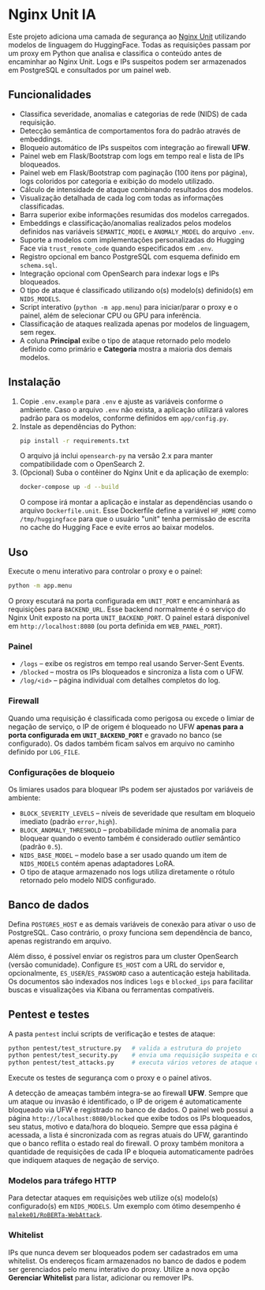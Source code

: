 # Nginx Unit IA

Este projeto adiciona uma camada de segurança ao [Nginx Unit](https://unit.nginx.org/) utilizando modelos de linguagem do HuggingFace. Todas as requisições passam por um proxy em Python que analisa e classifica o conteúdo antes de encaminhar ao Nginx Unit. Logs e IPs suspeitos podem ser armazenados em PostgreSQL e consultados por um painel web.

## Funcionalidades

- Classifica severidade, anomalias e categorias de rede (NIDS) de cada requisição.
- Detecção semântica de comportamentos fora do padrão através de embeddings.
- Bloqueio automático de IPs suspeitos com integração ao firewall **UFW**.
- Painel web em Flask/Bootstrap com logs em tempo real e lista de IPs bloqueados.
- Painel web em Flask/Bootstrap com paginação (100 itens por página), logs coloridos por categoria e exibição do modelo utilizado.
- Cálculo de intensidade de ataque combinando resultados dos modelos.
- Visualização detalhada de cada log com todas as informações classificadas.
- Barra superior exibe informações resumidas dos modelos carregados.
- Embeddings e classificação/anomalias realizados pelos modelos definidos
  nas variáveis `SEMANTIC_MODEL` e `ANOMALY_MODEL` do arquivo `.env`.
- Suporte a modelos com implementações personalizadas do Hugging Face via
  `trust_remote_code` quando especificados em `.env`.
- Registro opcional em banco PostgreSQL com esquema definido em `schema.sql`.
- Integração opcional com OpenSearch para indexar logs e IPs bloqueados.
- O tipo de ataque é classificado utilizando o(s) modelo(s) definido(s)
  em `NIDS_MODELS`.
- Script interativo (`python -m app.menu`) para iniciar/parar o proxy e o painel, além de selecionar CPU ou GPU para inferência.
- Classificação de ataques realizada apenas por modelos de linguagem, sem regex.
- A coluna **Principal** exibe o tipo de ataque retornado pelo modelo definido como primário e **Categoria** mostra a maioria dos demais modelos.

## Instalação

1. Copie `.env.example` para `.env` e ajuste as variáveis conforme o ambiente.
   Caso o arquivo `.env` não exista, a aplicação utilizará valores padrão para
   os modelos, conforme definidos em `app/config.py`.
2. Instale as dependências do Python:
   ```bash
   pip install -r requirements.txt
   ```
   O arquivo já inclui `opensearch-py` na versão 2.x para manter compatibilidade
   com o OpenSearch 2.
3. (Opcional) Suba o contêiner do Nginx Unit e da aplicação de exemplo:
   ```bash
   docker-compose up -d --build
   ```
   O compose irá montar a aplicação e instalar as dependências usando o arquivo
   `Dockerfile.unit`. Esse Dockerfile define a variável `HF_HOME` como
   `/tmp/huggingface` para que o usuário "unit" tenha permissão de escrita no
   cache do Hugging Face e evite erros ao baixar modelos.

## Uso

Execute o menu interativo para controlar o proxy e o painel:

```bash
python -m app.menu
```

O proxy escutará na porta configurada em `UNIT_PORT` e encaminhará as requisições para `BACKEND_URL`. Esse backend normalmente é o serviço do Nginx Unit exposto na porta `UNIT_BACKEND_PORT`. O painel estará disponível em `http://localhost:8080` (ou porta definida em `WEB_PANEL_PORT`).

### Painel

- `/logs` &ndash; exibe os registros em tempo real usando Server-Sent Events.
- `/blocked` &ndash; mostra os IPs bloqueados e sincroniza a lista com o UFW.
- `/log/<id>` &ndash; página individual com detalhes completos do log.

### Firewall

Quando uma requisição é classificada como perigosa ou excede o limiar de negação de serviço, o IP de origem é bloqueado no UFW **apenas para a porta configurada em `UNIT_BACKEND_PORT`** e gravado no banco (se configurado). Os dados também ficam salvos em arquivo no caminho definido por `LOG_FILE`.

### Configurações de bloqueio

Os limiares usados para bloquear IPs podem ser ajustados por variáveis de ambiente:

- `BLOCK_SEVERITY_LEVELS` &ndash; níveis de severidade que resultam em bloqueio imediato (padrão `error,high`).
- `BLOCK_ANOMALY_THRESHOLD` &ndash; probabilidade mínima de anomalia para bloquear quando o evento também é considerado *outlier* semântico (padrão `0.5`).
- `NIDS_BASE_MODEL` &ndash; modelo base a ser usado quando um item de `NIDS_MODELS` contém apenas adaptadores LoRA.
- O tipo de ataque armazenado nos logs utiliza diretamente o rótulo retornado pelo modelo NIDS configurado.

## Banco de dados

Defina `POSTGRES_HOST` e as demais variáveis de conexão para ativar o uso de PostgreSQL. Caso contrário, o proxy funciona sem dependência de banco, apenas registrando em arquivo.

Além disso, é possível enviar os registros para um cluster OpenSearch (versão comunidade). Configure `ES_HOST` com a URL do servidor e, opcionalmente, `ES_USER`/`ES_PASSWORD` caso a autenticação esteja habilitada. Os documentos são indexados nos índices `logs` e `blocked_ips` para facilitar buscas e visualizações via Kibana ou ferramentas compatíveis.

## Pentest e testes

A pasta `pentest` inclui scripts de verificação e testes de ataque:

```bash
python pentest/test_structure.py   # valida a estrutura do projeto
python pentest/test_security.py    # envia uma requisição suspeita e consulta os logs
python pentest/test_attacks.py     # executa vários vetores de ataque contra o proxy
```

Execute os testes de segurança com o proxy e o painel ativos.

A detecção de ameaças também integra-se ao firewall **UFW**. Sempre que um ataque ou invasão é identificado, o IP de origem é automaticamente bloqueado via UFW e registrado no banco de dados.
O painel web possui a página `http://localhost:8080/blocked` que exibe todos os IPs bloqueados, seu status, motivo e data/hora do bloqueio.
Sempre que essa página é acessada, a lista é sincronizada com as regras atuais do UFW, garantindo que o banco reflita o estado real do firewall.
O proxy também monitora a quantidade de requisições de cada IP e bloqueia automaticamente padrões que indiquem ataques de negação de serviço.

### Modelos para tráfego HTTP

Para detectar ataques em requisições web utilize o(s) modelo(s) configurado(s) em `NIDS_MODELS`.
Um exemplo com ótimo desempenho é [`maleke01/RoBERTa-WebAttack`](https://huggingface.co/maleke01/RoBERTa-WebAttack).

### Whitelist

IPs que nunca devem ser bloqueados podem ser cadastrados em uma whitelist. Os endereços
ficam armazenados no banco de dados e podem ser gerenciados pelo menu interativo do
proxy. Utilize a nova opção **Gerenciar Whitelist** para listar, adicionar ou remover IPs.
